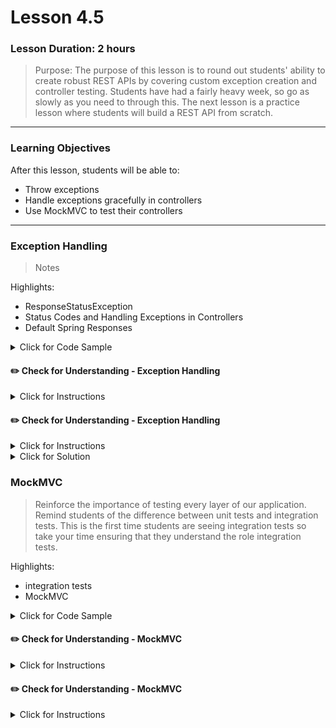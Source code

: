 # Lesson 4.5

### Lesson Duration: 2 hours

> Purpose: The purpose of this lesson is to round out students' ability to create robust REST APIs by covering custom exception creation and controller testing. Students have had a fairly heavy week, so go as slowly as you need to through this. The next lesson is a practice lesson where students will build a REST API from scratch.

--- 


### Learning Objectives

After this lesson, students will be able to:

- Throw exceptions
- Handle exceptions gracefully in controllers
- Use MockMVC to test their controllers

---

### Exception Handling


> Notes

Highlights:

- ResponseStatusException
- Status Codes and Handling Exceptions in Controllers
- Default Spring Responses

<details>
<summary> Click for Code Sample </summary>

> Before diving into Exception Handling, point out that Spring (especially with Validation Constraints) handles the mass majority of exceptions for us. ResponseStatusException is very useful when our business logic creates constraints specific to our application. For example, we might want to send a 404 rather than a 401 for unauthorized access.

Recall the PUT method that we previously saw

```java
@PutMapping("/products/{id}")
@ResponseStatus(value = HttpStatus.NO_CONTENT)
public void updateProduct(@PathVariable long id, @RequestBody Product product) {
      productService.update(id, product);
}
```

```java
public void update(long id, Product product){
  Optional<Product> productOptional = productRepo.findById(id);
  product.setId(productOptional.get().getId());
  productRepository.save(product);
}
```

In the service layer, productOptional.getId() will result in a null pointer exception if an entity with the supplied id does not exist in the database. Let's add a check to ensure this doesn't happen:

```java
public void update(long id, Product product){
    Product fromRepo = productRepo.findById(id).orElseThrow(() -> new ResponseStatusException(HttpStatus.NOT_FOUND, "Product not found"));
    product.setId(fromRepo.getId());
    productRepository.save(product);
}
```

</details>

#### :pencil2: Check for Understanding - Exception Handling

<details>
<summary> Click for Instructions </summary>

Throw a ResponseStatusException with code 404 on your create, update and delete methods.

</details>

#### :pencil2: Check for Understanding - Exception Handling


<details>
<summary> Click for Instructions </summary>

Throw a ResponseStatusException with code 404 if any `findBy` method in your application returns a null value.

Throw a ResponseStatusException with code 422  if the `id` of any request body of your store method already exist.

</details>

<details>
  <summary>Click for Solution</summary>

CourseServiceImpl
```java
public Course store(Course course) {
    Optional<Course> optionalCourse = courseRepository.findById(course.getCode());
    if (optionalCourse.isPresent()) throw new ResponseStatusException(HttpStatus.UNPROCESSABLE_ENTITY, "Course with code " + course.getCode() + " already exist");

    return courseRepository.save(course);
}
```


```java
public Product findById(Long id) {
      return productRepository.findById(id).orElseThrow(() -> new ResponseStatusException(HttpStatus.NOT_FOUND, "Product not found"));
  }

  public void update(Long id, Product product) {
      Product storedProduct = productRepository.findById(id).orElseThrow(() -> new ResponseStatusException(HttpStatus.NOT_FOUND, "Product not found"));
      product.setId(storedProduct.getId());
      productRepository.save(product);
  }

  public void updatePrice(Long id, BigDecimal price) {
      Product storedProduct = productRepository.findById(id).orElseThrow(() -> new ResponseStatusException(HttpStatus.NOT_FOUND, "Product not found"));
      storedProduct.setPrice(price);
      productRepository.save(storedProduct);
  }
```

</details>


### MockMVC

> Reinforce the importance of testing every layer of our application. Remind students of the difference between unit tests and integration tests. This is the first time students are seeing integration tests so take your time ensuring that they understand the role integration tests.

Highlights:

- integration tests
- MockMVC

<details>
<summary> Click for Code Sample </summary>

Be sure to make note of the different elements for this test -- `@SpringBootTest`, `WebApplicationContext`, `MockMvc`,`ObjectMapper`

```java
@SpringBootTest
public class CourseControllerTest {

    @Autowired
    private WebApplicationContext webApplicationContext;

    @Autowired
    private CourseRepository courseRepository;

    private MockMvc mockMvc;
    private final ObjectMapper objectMapper = new ObjectMapper();

    @BeforeEach
    public void setUp() {
        mockMvc = MockMvcBuilders.webAppContextSetup(webApplicationContext).build();
        Course course = new Course("CS101", "Intro to Java");
        Course course2 = new Course("CS102", "Databases");
        courseRepository.saveAll(List.of(course, course2));
    }

    @AfterEach
    void tearDown() {
        courseRepository.deleteAll();
    }

    @Test
    void store_Valid_Created() throws Exception {
        Course course = new Course("CS103", "Another course");
        String body = objectMapper.writeValueAsString(course);
        MvcResult mvcResult = mockMvc.perform(post("/courses")
                .content(body)
                .contentType(MediaType.APPLICATION_JSON)

        ).andExpect(status().isCreated()).andReturn();

        assertTrue(mvcResult.getResponse().getContentAsString().contains("Another course"));
    }

    @Test
    void getAll_Valid_AllCourses() throws Exception {
        MvcResult mvcResult = mockMvc.perform(get("/courses"))
                .andExpect(status().isOk())
                .andExpect(content().contentType(MediaType.APPLICATION_JSON))
                .andReturn();
        assertTrue(mvcResult.getResponse().getContentAsString().contains("Intro to Java"));
        assertTrue(mvcResult.getResponse().getContentAsString().contains("Databases"));
    }
}
```

</details>

#### :pencil2: Check for Understanding - MockMVC


<details>
<summary> Click for Instructions</summary>

Write integration tests for all the GET and POST routes in your application. The only test for positive cases for now.

Google to determine how to handle path variables and query parameters.

</details>

#### :pencil2: Check for Understanding - MockMVC


<details>
<summary> Click for Instructions</summary>

Write integration tests for your negative cases. These tests should ensure that the appropriate status codes and error messages are in the response.

As a hint you can use the syntax `.andExpect(status().reason(containsString("Bad Request")))` to test if an error message containing "Bad Request" was in the response body.

</details>
